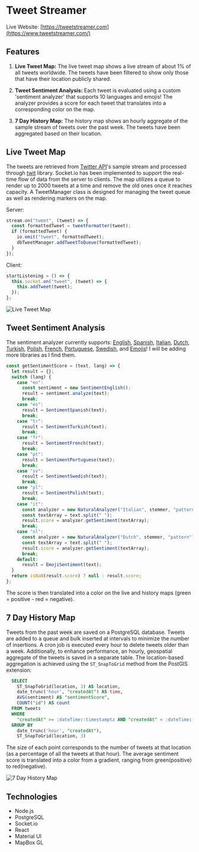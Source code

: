 # Tweet Streamer

Live Website: [https://tweetstreamer.com](https://www.tweetstreamer.com/)

## Features

1. **Live Tweet Map:**
   The live tweet map shows a live stream of about 1% of all tweets worldwide. The tweets have been filtered to show only those that have their location publicly shared.

2. **Tweet Sentiment Analysis:**
   Each tweet is evaluated using a custom 'sentiment analyzer' that supports 10 languages and emojis! The analyzer provides a score for each tweet that translates into a corresponding color on the map.

3. **7 Day History Map:**
   The history map shows an hourly aggregate of the sample stream of tweets over the past week. The tweets have been aggregated based on their location.

## Live Tweet Map

The tweets are retrieved from [Twitter API](https://developer.twitter.com/en/docs/twitter-api)'s sample stream and processed through [twit](https://github.com/ttezel/twit) library. Socket.io has been implemented to support the real-time flow of data from the server to clients. The map utilizes a queue to render up to 2000 tweets at a time and remove the old ones once it reaches capacity. A TweetManager class is designed for managing the tweet queue as well as rendering markers on the map.

Server:

```js
stream.on("tweet", (tweet) => {
  const formattedTweet = tweetFormatter(tweet);
  if (formattedTweet) {
    io.emit("tweet", formattedTweet);
    dbTweetManager.addTweetToQueue(formattedTweet);
  }
});
```

Client:

```js
startListening = () => {
  this.socket.on("tweet", (tweet) => {
    this.addTweet(tweet);
  });
};
```

![Live Tweet Map](https://github.com/kiana-h/twitt-stream-er/blob/main/readme_assets/live-map-.gif)

## Tweet Sentiment Analysis

The sentiment analyzer currently supports: [English](https://www.npmjs.com/package/sentiment), [Spanish](https://www.npmjs.com/package/sentiment-spanish), [Italian](https://www.npmjs.com/package/natural), [Dutch](https://www.npmjs.com/package/natural), [Turkish](https://www.npmjs.com/package/sentiment-turkish), [Polish](https://www.npmjs.com/package/sentiment-polish), [French](https://www.npmjs.com/package/sentiment-french), [Portuguese](https://www.npmjs.com/package/sentiment-ptbr), [Swedish](https://www.npmjs.com/package/sentiment-swedish), and [Emojis](https://www.npmjs.com/package/wink-sentiment)!
I will be adding more libraries as I find them.

```js
const getSentimentScore = (text, lang) => {
  let result = {};
  switch (lang) {
    case "en":
      const sentiment = new SentimentEnglish();
      result = sentiment.analyze(text);
      break;
    case "es":
      result = SentimentSpanish(text);
      break;
    case "tr":
      result = SentimentTurkish(text);
      break;
    case "fr":
      result = SentimentFrench(text);
      break;
    case "pt":
      result = SentimentPortuguese(text);
      break;
    case "sv":
      result = SentimentSwedish(text);
      break;
    case "pl":
      result = SentimentPolish(text);
      break;
    case "it":
      const analyzer = new NaturalAnalyzer("Italian", stemmer, "pattern");
      const textArray = text.split(" ");
      result.score = analyzer.getSentiment(textArray);
      break;
    case "nl":
      const analyzer = new NaturalAnalyzer("Dutch", stemmer, "pattern");
      const textArray = text.split(" ");
      result.score = analyzer.getSentiment(textArray);
      break;
    default:
      result = EmojiSentiment(text);
  }
  return isNaN(result.score) ? null : result.score;
};
```

The score is then translated into a color on the live and history maps (green = positive - red = negative).

## 7 Day History Map

Tweets from the past week are saved on a PostgreSQL database. Tweets are added to a queue and bulk inserted at intervals to minimize the number of insertions. A cron job is executed every hour to delete tweets older than a week. Additionally, to enhance performance, an hourly, geospatial aggregate of the tweets is saved in a separate table. The location-based aggregation is achieved using the `ST_SnapToGrid` method from the PostGIS extension:

```sql
  SELECT
    ST_SnapToGrid(location, 3) AS location,
    date_trunc('hour', "createdAt") AS time,
    AVG(sentiment) AS "sentimentScore",
    COUNT("id") AS count
  FROM tweets
  WHERE
    "createdAt" >= :dateTime::timestamptz AND "createdAt" < :dateTime::timestamptz + interval '1' hour
  GROUP BY
    date_trunc('hour', "createdAt"),
    ST_SnapToGrid(location, 3)
```

The size of each point corresponds to the number of tweets at that location (as a percentage of all the tweets at that hour). The average sentiment score is translated into a color from a gradient, ranging from green(positive) to red(negative).

![7 Day History Map](https://github.com/kiana-h/twitt-stream-er/blob/main/readme_assets/history-map.gif)

## Technologies

- Node.js
- PostgreSQL
- Socket.io
- React
- Material UI
- MapBox GL
